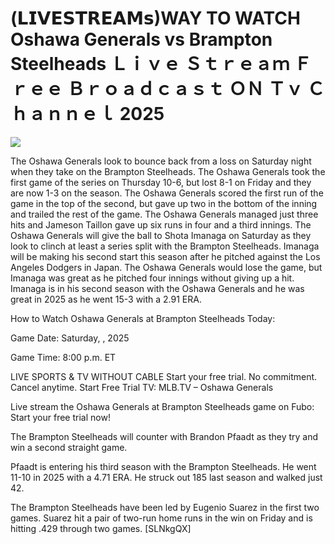 # (𝗟𝗜𝗩𝗘𝗦𝗧𝗥𝗘𝗔𝗠𝘀)WAY TO WATCH Oshawa Generals vs Brampton Steelheads Ｌｉｖｅ Ｓｔｒｅａｍ Ｆｒｅｅ Ｂｒｏａｄｃａｓｔ ＯＮ Ｔｖ Ｃｈａｎｎｅｌ  2025  
  
  
[![](https://i.imgur.com/qSNzIqt.png)](https://movie.rssnews.media/uCzcENwQ.php)  
  
The Oshawa Generals look to bounce back from a loss on Saturday night when they take on the Brampton Steelheads. The Oshawa Generals took the first game of the series on Thursday 10-6, but lost 8-1 on Friday and they are now 1-3 on the season. The Oshawa Generals scored the first run of the game in the top of the second, but gave up two in the bottom of the inning and trailed the rest of the game. The Oshawa Generals managed just three hits and Jameson Taillon gave up six runs in four and a third innings. The Oshawa Generals will give the ball to Shota Imanaga on Saturday as they look to clinch at least a series split with the Brampton Steelheads. Imanaga will be making his second start this season after he pitched against the Los Angeles Dodgers in Japan. The Oshawa Generals would lose the game, but Imanaga was great as he pitched four innings without giving up a hit. Imanaga is in his second season with the Oshawa Generals and he was great in 2025 as he went 15-3 with a 2.91 ERA.

How to Watch Oshawa Generals at Brampton Steelheads Today:

Game Date: Saturday, , 2025

Game Time: 8:00 p.m. ET

LIVE SPORTS & TV WITHOUT CABLE
Start your free trial. No commitment. Cancel anytime.
Start Free Trial
TV: MLB.TV – Oshawa Generals

Live stream the Oshawa Generals at Brampton Steelheads game on Fubo: Start your free trial now!

The Brampton Steelheads will counter with Brandon Pfaadt as they try and win a second straight game.

Pfaadt is entering his third season with the Brampton Steelheads. He went 11-10 in 2025 with a 4.71 ERA. He struck out 185 last season and walked just 42.

The Brampton Steelheads have been led by Eugenio Suarez in the first two games. Suarez hit a pair of two-run home runs in the win on Friday and is hitting .429 through two games. [SLNkgQX]